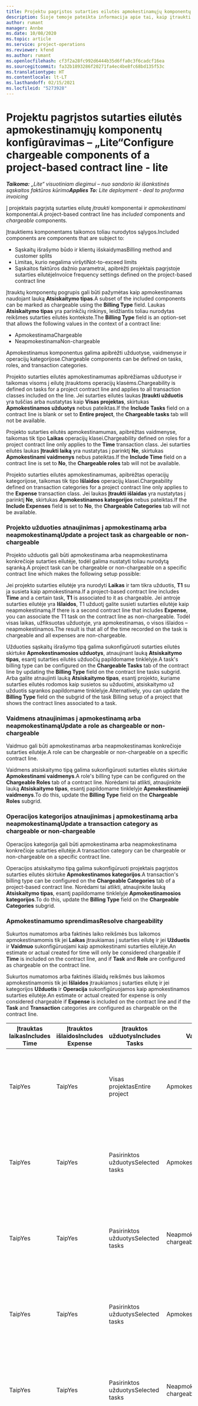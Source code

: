 ```yaml
---
title: Projektu pagrįstos sutarties eilutės apmokestinamųjų komponentų konfigūravimas – „Lite“
description: Šioje temoje pateikta informacija apie tai, kaip įtraukti apmokestinamus komponentus į sutarties eilutes naudojant „Project Operations“.
author: rumant
manager: Annbe
ms.date: 10/08/2020
ms.topic: article
ms.service: project-operations
ms.reviewer: kfend
ms.author: rumant
ms.openlocfilehash: cf3f2a28fc992d6444b35d6ffa0c3f6cadcf16ea
ms.sourcegitcommit: fa32b1893286f20271fa4ec4be8fc68bd135f53c
ms.translationtype: HT
ms.contentlocale: lt-LT
ms.lasthandoff: 02/15/2021
ms.locfileid: "5273928"
---
```

# <a name="configure-chargeable-components-of-a-project-based-contract-line---lite"></a><span data-ttu-id="b67c0-103">Projektu pagrįstos sutarties eilutės apmokestinamųjų komponentų konfigūravimas – „Lite“</span><span class="sxs-lookup"><span data-stu-id="b67c0-103">Configure chargeable components of a project-based contract line - lite</span></span>

<span data-ttu-id="b67c0-104">_**Taikoma:** „Lite“ visuotiniam diegimui – nuo sandorio iki išankstinės sąskaitos faktūros kūrimo_</span><span class="sxs-lookup"><span data-stu-id="b67c0-104">_**Applies To:** Lite deployment - deal to proforma invoicing_</span></span>

<span data-ttu-id="b67c0-105">Į projektais pagrįstą sutarties eilutę *įtraukti* komponentai ir *apmokestinami* komponentai.</span><span class="sxs-lookup"><span data-stu-id="b67c0-105">A project-based contract line has *included* components and *chargeable* components.</span></span>

<span data-ttu-id="b67c0-106">Įtrauktiems komponentams taikomos toliau nurodytos sąlygos.</span><span class="sxs-lookup"><span data-stu-id="b67c0-106">Included components are components that are subject to:</span></span>

  - <span data-ttu-id="b67c0-107">Sąskaitų išrašymo būdo ir klientų išskaidymas</span><span class="sxs-lookup"><span data-stu-id="b67c0-107">Billing method and customer splits</span></span>
  - <span data-ttu-id="b67c0-108">Limitas, kurio negalima viršyti</span><span class="sxs-lookup"><span data-stu-id="b67c0-108">Not-to-exceed limits</span></span> 
  - <span data-ttu-id="b67c0-109">Sąskaitos faktūros dažnio parametrai, apibrėžti projektais pagrįstoje sutarties eilutėje</span><span class="sxs-lookup"><span data-stu-id="b67c0-109">Invoice frequency settings defined on the project-based contract line</span></span>

<span data-ttu-id="b67c0-110">Įtrauktų komponentų pogrupis gali būti pažymėtas kaip apmokestinamas naudojant lauką **Atsiskaitymo tipas**.</span><span class="sxs-lookup"><span data-stu-id="b67c0-110">A subset of the included components can be marked as chargeable using the **Billing Type** field.</span></span> <span data-ttu-id="b67c0-111">Laukas **Atsiskaitymo tipas** yra parinkčių rinkinys, leidžiantis toliau nurodytas reikšmes sutarties eilutės kontekste.</span><span class="sxs-lookup"><span data-stu-id="b67c0-111">The **Billing Type** field is an option-set that allows the following values in the context of a contract line:</span></span>

  - <span data-ttu-id="b67c0-112">Apmokestinama</span><span class="sxs-lookup"><span data-stu-id="b67c0-112">Chargeable</span></span>
  - <span data-ttu-id="b67c0-113">Neapmokestinama</span><span class="sxs-lookup"><span data-stu-id="b67c0-113">Non-chargeable</span></span>

<span data-ttu-id="b67c0-114">Apmokestinamus komponentus galima apibrėžti užduotyse, vaidmenyse ir operacijų kategorijose.</span><span class="sxs-lookup"><span data-stu-id="b67c0-114">Chargeable components can be defined on tasks, roles, and transaction categories.</span></span>

<span data-ttu-id="b67c0-115">Projekto sutarties eilutės apmokestinamumas apibrėžiamas užduotyse ir taikomas visoms į eilutę įtrauktoms operacijų klasėms.</span><span class="sxs-lookup"><span data-stu-id="b67c0-115">Chargeability is defined on tasks for a project contract line and applies to all transaction classes included on the line.</span></span> <span data-ttu-id="b67c0-116">Jei sutarties eilutės laukas **Įtraukti užduotis** yra tuščias arba nustatytas kaip **Visas projektas**, skirtukas **Apmokestinamos užduotys** nebus pateiktas.</span><span class="sxs-lookup"><span data-stu-id="b67c0-116">If the **Include Tasks** field on a contract line is blank or set to **Entire project**, the **Chargeable tasks** tab will not be available.</span></span>

<span data-ttu-id="b67c0-117">Projekto sutarties eilutės apmokestinamumas, apibrėžtas vaidmenyse, taikomas tik tipo **Laikas** operacijų klasei.</span><span class="sxs-lookup"><span data-stu-id="b67c0-117">Chargeability defined on roles for a project contract line only applies to the **Time** transaction class.</span></span> <span data-ttu-id="b67c0-118">Jei sutarties eilutės laukas **Įtraukti laiką** yra nustatytas į parinktį **Ne**, skirtukas **Apmokestinami vaidmenys** nebus pateiktas.</span><span class="sxs-lookup"><span data-stu-id="b67c0-118">If the **Include Time** field on a contract line is set to **No**, the **Chargeable roles** tab will not be available.</span></span>

<span data-ttu-id="b67c0-119">Projekto sutarties eilutės apmokestinamumas, apibrėžtas operacijų kategorijose, taikomas tik tipo **Išlaidos** operacijų klasei.</span><span class="sxs-lookup"><span data-stu-id="b67c0-119">Chargeability defined on transaction categories for a project contract line only applies to the **Expense** transaction class.</span></span> <span data-ttu-id="b67c0-120">Jei laukas **Įtraukti išlaidas** yra nustatytas į parinktį **Ne**, skirtukas **Apmokestinamos kategorijos** nebus pateiktas.</span><span class="sxs-lookup"><span data-stu-id="b67c0-120">If the **Include Expenses** field is set to **No**, the **Chargeable Categories** tab will not be available.</span></span>

### <a name="update-a-project-task-as-chargeable-or-non-chargeable"></a><span data-ttu-id="b67c0-121">Projekto užduoties atnaujinimas į apmokestinamą arba neapmokestinamą</span><span class="sxs-lookup"><span data-stu-id="b67c0-121">Update a project task as chargeable or non-chargeable</span></span>

<span data-ttu-id="b67c0-122">Projekto užduotis gali būti apmokestinama arba neapmokestinama konkrečioje sutarties eilutėje, todėl galima nustatyti toliau nurodytą sąranką.</span><span class="sxs-lookup"><span data-stu-id="b67c0-122">A project task can be chargeable or non-chargeable on a specific contract line which makes the following setup possible:</span></span>

<span data-ttu-id="b67c0-123">Jei projekto sutarties eilutėje yra nurodyti **Laikas** ir tam tikra užduotis, **T1** su ja susieta kaip apmokestinama.</span><span class="sxs-lookup"><span data-stu-id="b67c0-123">If a project-based contract line includes **Time** and a certain task, **T1** is associated to it as chargeable.</span></span> <span data-ttu-id="b67c0-124">Jei antroje sutarties eilutėje yra **Išlaidos**, T1 užduotį galite susieti sutarties eilutėje kaip neapmokestinamą.</span><span class="sxs-lookup"><span data-stu-id="b67c0-124">If there is a second contract line that includes **Expense**, you can associate the T1 task on the contract line as non-chargeable.</span></span> <span data-ttu-id="b67c0-125">Todėl visas laikas, užfiksuotas užduotyje, yra apmokestinamas, o visos išlaidos – neapmokestinamos.</span><span class="sxs-lookup"><span data-stu-id="b67c0-125">The result is that all of the time recorded on the task is chargeable and all expenses are non-chargeable.</span></span>

<span data-ttu-id="b67c0-126">Užduoties sąskaitų išrašymo tipą galima sukonfigūruoti sutarties eilutės skirtuke **Apmokestinamosios užduotys**, atnaujinant lauką **Atsiskaitymo tipas**, esantį sutarties eilutės užduočių papildomame tinklelyje.</span><span class="sxs-lookup"><span data-stu-id="b67c0-126">A task's billing type can be configured on the **Chargeable Tasks** tab of the contract line by updating the **Billing Type** field on the contract line tasks subgrid.</span></span> <span data-ttu-id="b67c0-127">Arba galite atnaujinti lauką **Atsiskaitymo tipas**, esantį projekto, kuriame sutarties eilutės rodomos kaip susietos su užduotimi, atsiskaitymo už užduotis sąrankos papildomame tinklelyje.</span><span class="sxs-lookup"><span data-stu-id="b67c0-127">Alternatively, you can update the **Billing Type** field on the subgrid of the task Billing setup of a project that shows the contract lines associated to a task.</span></span>

### <a name="update-a-role-as-chargeable-or-non-chargeable"></a><span data-ttu-id="b67c0-128">Vaidmens atnaujinimas į apmokestinamą arba neapmokestinamą</span><span class="sxs-lookup"><span data-stu-id="b67c0-128">Update a role as chargeable or non-chargeable</span></span>

<span data-ttu-id="b67c0-129">Vaidmuo gali būti apmokestinamas arba neapmokestinamas konkrečioje sutarties eilutėje.</span><span class="sxs-lookup"><span data-stu-id="b67c0-129">A role can be chargeable or non-chargeable on a specific contract line.</span></span>

<span data-ttu-id="b67c0-130">Vaidmens atsiskaitymo tipą galima sukonfigūruoti sutarties eilutės skirtuke **Apmokestinami vaidmenys**.</span><span class="sxs-lookup"><span data-stu-id="b67c0-130">A role's billing type can be configured on the **Chargeable Roles** tab of a contract line.</span></span> <span data-ttu-id="b67c0-131">Norėdami tai atlikti, atnaujinkite lauką **Atsiskaitymo tipas**, esantį papildomame tinklelyje **Apmokestinamieji vaidmenys**.</span><span class="sxs-lookup"><span data-stu-id="b67c0-131">To do this, update the **Billing Type** field on the **Chargeable Roles** subgrid.</span></span>

### <a name="update-a-transaction-category-as-chargeable-or-non-chargeable"></a><span data-ttu-id="b67c0-132">Operacijos kategorijos atnaujinimas į apmokestinamą arba neapmokestinamą</span><span class="sxs-lookup"><span data-stu-id="b67c0-132">Update a transaction category as chargeable or non-chargeable</span></span>

<span data-ttu-id="b67c0-133">Operacijos kategorija gali būti apmokestinama arba neapmokestinama konkrečioje sutarties eilutėje.</span><span class="sxs-lookup"><span data-stu-id="b67c0-133">A transaction category can be chargeable or non-chargeable on a specific contract line.</span></span>

<span data-ttu-id="b67c0-134">Operacijos atsiskaitymo tipą galima sukonfigūruoti projektais pagrįstos sutarties eilutės skirtuke **Apmokestinamos kategorijos**.</span><span class="sxs-lookup"><span data-stu-id="b67c0-134">A transaction's billing type can be configured on the **Chargeable Categories** tab of a project-based contract line.</span></span> <span data-ttu-id="b67c0-135">Norėdami tai atlikti, atnaujinkite lauką **Atsiskaitymo tipas**, esantį papildomame tinklelyje **Apmokestinamosios kategorijos**.</span><span class="sxs-lookup"><span data-stu-id="b67c0-135">To do this, update the **Billing Type** field on the **Chargeable Categories** subgrid.</span></span>

### <a name="resolve-chargeability"></a><span data-ttu-id="b67c0-136">Apmokestinamumo sprendimas</span><span class="sxs-lookup"><span data-stu-id="b67c0-136">Resolve chargeability</span></span>

<span data-ttu-id="b67c0-137">Sukurtos numatomos arba faktinės laiko reikšmės bus laikomos apmokestinamomis tik jei **Laikas** įtraukiamas į sutarties eilutę ir jei **Užduotis** ir **Vaidmuo** sukonfigūruojami kaip apmokestinami sutarties eilutėje.</span><span class="sxs-lookup"><span data-stu-id="b67c0-137">An estimate or actual created for time will only be considered chargeable if **Time** is included on the contract line, and if **Task** and **Role** are configured as chargeable on the contract line.</span></span>

<span data-ttu-id="b67c0-138">Sukurtos numatomos arba faktinės išlaidų reikšmės bus laikomos apmokestinamomis tik jei **Išlaidos** įtraukiamos į sutarties eilutę ir jei kategorijos **Užduotis** ir **Operacija** sukonfigūruojamos kaip apmokestinamos sutarties eilutėje.</span><span class="sxs-lookup"><span data-stu-id="b67c0-138">An estimate or actual created for expense is only considered chargeable if **Expense** is included on the contract line and if the **Task** and **Transaction** categories are configured as chargeable on the contract line.</span></span>


| <span data-ttu-id="b67c0-139">Įtrauktas laikas</span><span class="sxs-lookup"><span data-stu-id="b67c0-139">Includes Time</span></span> | <span data-ttu-id="b67c0-140">Įtrauktos išlaidos</span><span class="sxs-lookup"><span data-stu-id="b67c0-140">Includes Expense</span></span> | <span data-ttu-id="b67c0-141">Įtrauktos užduotys</span><span class="sxs-lookup"><span data-stu-id="b67c0-141">Includes Tasks</span></span> | <span data-ttu-id="b67c0-142">Vaidmuo</span><span class="sxs-lookup"><span data-stu-id="b67c0-142">Role</span></span>           | <span data-ttu-id="b67c0-143">Kategorija.</span><span class="sxs-lookup"><span data-stu-id="b67c0-143">Category</span></span>       | <span data-ttu-id="b67c0-144">Užduotis</span><span class="sxs-lookup"><span data-stu-id="b67c0-144">Task</span></span>                                                                                                      |
|---------------|------------------|----------------|----------------|----------------|-----------------------------------------------------------------------------------------------------------|
| <span data-ttu-id="b67c0-145">Taip</span><span class="sxs-lookup"><span data-stu-id="b67c0-145">Yes</span></span>           | <span data-ttu-id="b67c0-146">Taip</span><span class="sxs-lookup"><span data-stu-id="b67c0-146">Yes</span></span>              | <span data-ttu-id="b67c0-147">Visas projektas</span><span class="sxs-lookup"><span data-stu-id="b67c0-147">Entire project</span></span> | <span data-ttu-id="b67c0-148">Apmokestinama</span><span class="sxs-lookup"><span data-stu-id="b67c0-148">Chargeable</span></span>     | <span data-ttu-id="b67c0-149">Apmokestinama</span><span class="sxs-lookup"><span data-stu-id="b67c0-149">Chargeable</span></span>     | <span data-ttu-id="b67c0-150">Atsiskaitymas pagal faktinį laiką: **Apmokestinamas**</span><span class="sxs-lookup"><span data-stu-id="b67c0-150">Billing on a Time actual: **Chargeable**</span></span> </br> <span data-ttu-id="b67c0-151">Atsiskaitymas pagal faktines išlaidas: **Apmokestinamas**</span><span class="sxs-lookup"><span data-stu-id="b67c0-151">Billing type on Expense actual: **Chargeable**</span></span>           |
| <span data-ttu-id="b67c0-152">Taip</span><span class="sxs-lookup"><span data-stu-id="b67c0-152">Yes</span></span>           | <span data-ttu-id="b67c0-153">Taip</span><span class="sxs-lookup"><span data-stu-id="b67c0-153">Yes</span></span>              | <span data-ttu-id="b67c0-154">Pasirinktos užduotys</span><span class="sxs-lookup"><span data-stu-id="b67c0-154">Selected tasks</span></span> | <span data-ttu-id="b67c0-155">Apmokestinama</span><span class="sxs-lookup"><span data-stu-id="b67c0-155">Chargeable</span></span>     | <span data-ttu-id="b67c0-156">Apmokestinama</span><span class="sxs-lookup"><span data-stu-id="b67c0-156">Chargeable</span></span>     | <span data-ttu-id="b67c0-157">Atsiskaitymas pagal faktinį laiką: **Apmokestinamas**</span><span class="sxs-lookup"><span data-stu-id="b67c0-157">Billing on a Time actual: **Chargeable**</span></span> </br> <span data-ttu-id="b67c0-158">Atsiskaitymas pagal faktines išlaidas: **Apmokestinamas**</span><span class="sxs-lookup"><span data-stu-id="b67c0-158">Billing type on Expense actual: **Chargeable**</span></span>           |
| <span data-ttu-id="b67c0-159">Taip</span><span class="sxs-lookup"><span data-stu-id="b67c0-159">Yes</span></span>           | <span data-ttu-id="b67c0-160">Taip</span><span class="sxs-lookup"><span data-stu-id="b67c0-160">Yes</span></span>              | <span data-ttu-id="b67c0-161">Pasirinktos užduotys</span><span class="sxs-lookup"><span data-stu-id="b67c0-161">Selected tasks</span></span> | <span data-ttu-id="b67c0-162">Neapmokestinama</span><span class="sxs-lookup"><span data-stu-id="b67c0-162">Non-chargeable</span></span> | <span data-ttu-id="b67c0-163">Apmokestinama</span><span class="sxs-lookup"><span data-stu-id="b67c0-163">Chargeable</span></span>     | <span data-ttu-id="b67c0-164">Atsiskaitymas pagal faktinį laiką: **Neapmokestinamas**</span><span class="sxs-lookup"><span data-stu-id="b67c0-164">Billing on a Time actual: **Non-chargeable**</span></span> </br> <span data-ttu-id="b67c0-165">Atsiskaitymas pagal faktines išlaidas: **Apmokestinamas**</span><span class="sxs-lookup"><span data-stu-id="b67c0-165">Billing type on Expense actual: **Chargeable**</span></span>       |
| <span data-ttu-id="b67c0-166">Taip</span><span class="sxs-lookup"><span data-stu-id="b67c0-166">Yes</span></span>           | <span data-ttu-id="b67c0-167">Taip</span><span class="sxs-lookup"><span data-stu-id="b67c0-167">Yes</span></span>              | <span data-ttu-id="b67c0-168">Pasirinktos užduotys</span><span class="sxs-lookup"><span data-stu-id="b67c0-168">Selected tasks</span></span> | <span data-ttu-id="b67c0-169">Apmokestinama</span><span class="sxs-lookup"><span data-stu-id="b67c0-169">Chargeable</span></span>     | <span data-ttu-id="b67c0-170">Apmokestinama</span><span class="sxs-lookup"><span data-stu-id="b67c0-170">Chargeable</span></span>     | <span data-ttu-id="b67c0-171">Atsiskaitymas pagal faktinį laiką: **Neapmokestinamas**</span><span class="sxs-lookup"><span data-stu-id="b67c0-171">Billing on a Time actual: **Non-chargeable**</span></span> </br> <span data-ttu-id="b67c0-172">Atsiskaitymas pagal faktines išlaidas: **Neapmokestinamas**</span><span class="sxs-lookup"><span data-stu-id="b67c0-172">Billing type on Expense actual:   **Non-chargeable**</span></span> |
| <span data-ttu-id="b67c0-173">Taip</span><span class="sxs-lookup"><span data-stu-id="b67c0-173">Yes</span></span>           | <span data-ttu-id="b67c0-174">Taip</span><span class="sxs-lookup"><span data-stu-id="b67c0-174">Yes</span></span>              | <span data-ttu-id="b67c0-175">Pasirinktos užduotys</span><span class="sxs-lookup"><span data-stu-id="b67c0-175">Selected tasks</span></span> | <span data-ttu-id="b67c0-176">Neapmokestinama</span><span class="sxs-lookup"><span data-stu-id="b67c0-176">Non-chargeable</span></span> | <span data-ttu-id="b67c0-177">Apmokestinama</span><span class="sxs-lookup"><span data-stu-id="b67c0-177">Chargeable</span></span>     | <span data-ttu-id="b67c0-178">Atsiskaitymas pagal faktinį laiką: **Neapmokestinamas**</span><span class="sxs-lookup"><span data-stu-id="b67c0-178">Billing on a Time actual: **Non-chargeable**</span></span> </br> <span data-ttu-id="b67c0-179">Atsiskaitymas pagal faktines išlaidas: **Neapmokestinamas**</span><span class="sxs-lookup"><span data-stu-id="b67c0-179">Billing type on Expense actual:   **Non-chargeable**</span></span> |
| <span data-ttu-id="b67c0-180">Taip</span><span class="sxs-lookup"><span data-stu-id="b67c0-180">Yes</span></span>           | <span data-ttu-id="b67c0-181">Taip</span><span class="sxs-lookup"><span data-stu-id="b67c0-181">Yes</span></span>              | <span data-ttu-id="b67c0-182">Pasirinktos užduotys</span><span class="sxs-lookup"><span data-stu-id="b67c0-182">Selected tasks</span></span> | <span data-ttu-id="b67c0-183">Neapmokestinama</span><span class="sxs-lookup"><span data-stu-id="b67c0-183">Non-chargeable</span></span> | <span data-ttu-id="b67c0-184">Neapmokestinama</span><span class="sxs-lookup"><span data-stu-id="b67c0-184">Non-chargeable</span></span> | <span data-ttu-id="b67c0-185">Atsiskaitymas pagal faktinį laiką: **Neapmokestinamas**</span><span class="sxs-lookup"><span data-stu-id="b67c0-185">Billing on a Time actual: **Non-chargeable**</span></span> </br> <span data-ttu-id="b67c0-186">Atsiskaitymas pagal faktines išlaidas: **Neapmokestinamas**</span><span class="sxs-lookup"><span data-stu-id="b67c0-186">Billing type on Expense actual:   **Non-chargeable**</span></span> |
| <span data-ttu-id="b67c0-187">No</span><span class="sxs-lookup"><span data-stu-id="b67c0-187">No</span></span>            | <span data-ttu-id="b67c0-188">Taip</span><span class="sxs-lookup"><span data-stu-id="b67c0-188">Yes</span></span>              | <span data-ttu-id="b67c0-189">Visas projektas</span><span class="sxs-lookup"><span data-stu-id="b67c0-189">Entire project</span></span> | <span data-ttu-id="b67c0-190">Negalima nustatyti</span><span class="sxs-lookup"><span data-stu-id="b67c0-190">Can't be set</span></span>   | <span data-ttu-id="b67c0-191">Apmokestinama</span><span class="sxs-lookup"><span data-stu-id="b67c0-191">Chargeable</span></span>     | <span data-ttu-id="b67c0-192">Atsiskaitymas pagal faktinį laiką: **Nėra**</span><span class="sxs-lookup"><span data-stu-id="b67c0-192">Billing on a Time actual: **Not available**</span></span></br><span data-ttu-id="b67c0-193">Atsiskaitymas pagal faktines išlaidas: **Apmokestinamas**</span><span class="sxs-lookup"><span data-stu-id="b67c0-193">Billing type on Expense actual: **Chargeable**</span></span>          |
| <span data-ttu-id="b67c0-194">No</span><span class="sxs-lookup"><span data-stu-id="b67c0-194">No</span></span>            | <span data-ttu-id="b67c0-195">Taip</span><span class="sxs-lookup"><span data-stu-id="b67c0-195">Yes</span></span>              | <span data-ttu-id="b67c0-196">Visas projektas</span><span class="sxs-lookup"><span data-stu-id="b67c0-196">Entire project</span></span> | <span data-ttu-id="b67c0-197">Negalima nustatyti</span><span class="sxs-lookup"><span data-stu-id="b67c0-197">Can't be set</span></span>   | <span data-ttu-id="b67c0-198">Neapmokestinama</span><span class="sxs-lookup"><span data-stu-id="b67c0-198">Non-chargeable</span></span> | <span data-ttu-id="b67c0-199">Atsiskaitymas pagal faktinį laiką: **Nėra**</span><span class="sxs-lookup"><span data-stu-id="b67c0-199">Billing on a Time actual: **Not available**</span></span></br> <span data-ttu-id="b67c0-200">Atsiskaitymas pagal faktines išlaidas: **Neapmokestinamas**</span><span class="sxs-lookup"><span data-stu-id="b67c0-200">Billing type on Expense actual: **Non-chargeable**</span></span>     |
| <span data-ttu-id="b67c0-201">Taip</span><span class="sxs-lookup"><span data-stu-id="b67c0-201">Yes</span></span>           | <span data-ttu-id="b67c0-202">No</span><span class="sxs-lookup"><span data-stu-id="b67c0-202">No</span></span>               | <span data-ttu-id="b67c0-203">Visas projektas</span><span class="sxs-lookup"><span data-stu-id="b67c0-203">Entire project</span></span> | <span data-ttu-id="b67c0-204">Apmokestinama</span><span class="sxs-lookup"><span data-stu-id="b67c0-204">Chargeable</span></span>     | <span data-ttu-id="b67c0-205">Negalima nustatyti</span><span class="sxs-lookup"><span data-stu-id="b67c0-205">Can't be set</span></span>   | <span data-ttu-id="b67c0-206">Atsiskaitymas pagal faktinį laiką: **Apmokestinamas**</span><span class="sxs-lookup"><span data-stu-id="b67c0-206">Billing on a Time actual: **Chargeable**</span></span> </br> <span data-ttu-id="b67c0-207">Atsiskaitymas pagal faktines išlaidas: **Nėra**</span><span class="sxs-lookup"><span data-stu-id="b67c0-207">Billing type on Expense actual: **Not available**</span></span>        |
| <span data-ttu-id="b67c0-208">Taip</span><span class="sxs-lookup"><span data-stu-id="b67c0-208">Yes</span></span>           | <span data-ttu-id="b67c0-209">No</span><span class="sxs-lookup"><span data-stu-id="b67c0-209">No</span></span>               | <span data-ttu-id="b67c0-210">Visas projektas</span><span class="sxs-lookup"><span data-stu-id="b67c0-210">Entire project</span></span> | <span data-ttu-id="b67c0-211">Neapmokestinama</span><span class="sxs-lookup"><span data-stu-id="b67c0-211">Non-chargeable</span></span> | <span data-ttu-id="b67c0-212">Negalima nustatyti</span><span class="sxs-lookup"><span data-stu-id="b67c0-212">Can't be set</span></span>   | <span data-ttu-id="b67c0-213">Atsiskaitymas pagal faktinį laiką: **Neapmokestinamas**</span><span class="sxs-lookup"><span data-stu-id="b67c0-213">Billing on a Time actual: **Non-chargeable**</span></span> </br><span data-ttu-id="b67c0-214">Atsiskaitymas pagal faktines išlaidas: **Nėra**</span><span class="sxs-lookup"><span data-stu-id="b67c0-214">Billing type on Expense actual: **Not   available**</span></span>   |


[!INCLUDE[footer-include](../../includes/footer-banner.md)]